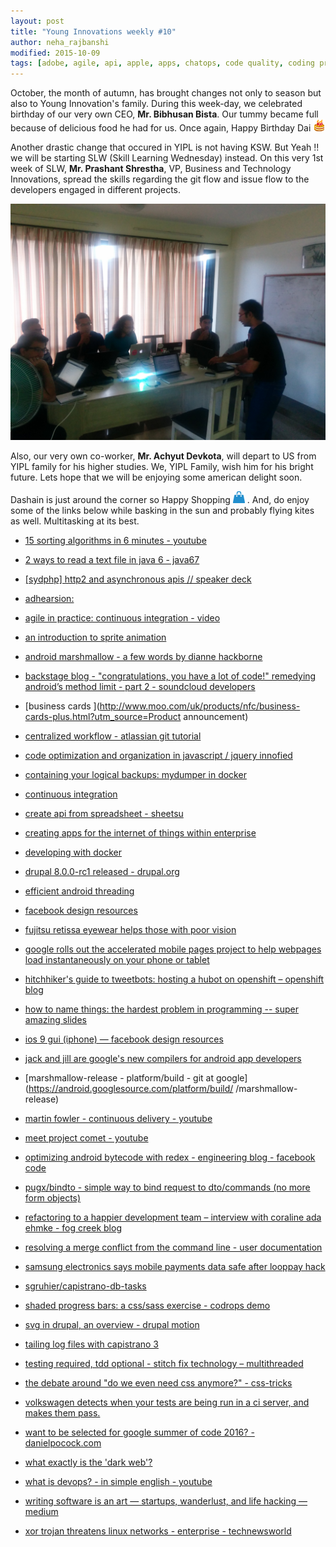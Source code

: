 ```yaml
---
layout: post
title: "Young Innovations weekly #10"
author: neha_rajbanshi
modified: 2015-10-09
tags: [adobe, agile, api, apple, apps, chatops, code quality, coding practice, commenting, compilers, continuous integration, dumps, facebook, hack, internet, internet of everything, ios9, mobile, mobile apps, mobile phones, naming, origami, photoshop, poor vision, prototype, summer of code 2016, technology, tool, ui/ux, android, android-performance, animation, asteriskwith adhearsion, business card, capistrano, ci, coding, comet, container, css, db, db dumps, design, dev practices, devops, docker, drupal, drupal 8, eye, eyewear, form, git, git workflow, google, googlesheets, gui, guide, http2, hubot, internet of things, iot, java, javascrit, jquery, linux, marshmallow, mobile payments, multi-dex, mysql, nfc, openshift, programming, progressbar, refactoring, resource, samsung, sass, sketch, softwaredevelopment, sorting-algorithms, sprite, svg, tdd, testing, ui, validation, video, web]
---
```


October, the month of autumn, has brought changes not only to season but also to Young Innovation's family. During this week-day, we celebrated birthday of our very own CEO, **Mr. Bibhusan Bista**. Our tummy became full because of delicious food he had for us. Once again, Happy Birthday Dai ![Smiley](/images/birthdayCake.gif)

Another drastic change that occured in YIPL is not having KSW. But Yeah !! we will be starting SLW (Skill Learning Wednesday) instead. On this very 1st week of SLW, **Mr. Prashant Shrestha**, VP, Business and Technology Innovations, spread the skills regarding the git flow and issue flow to the developers engaged in different projects.

![SLW photo](/images/weekly10/SLW10.jpg)

<!--more-->

Also, our very own co-worker, **Mr. Achyut Devkota**, will depart to US from YIPL family for his higher studies. We, YIPL Family, wish him for his bright future. Lets hope that we will be enjoying some american delight soon.

Dashain is just around the corner so Happy Shopping ![Bag](/images/shopping-bag.png) . And, do enjoy some of the links below while basking in the sun and probably flying kites as well. Multitasking at its best.


* [15 sorting algorithms in 6 minutes - youtube](https://www.youtube.com/watch?v=kPRA0W1kECg)

* [2 ways to read a text file in java 6 - java67](http://java67.blogspot.com/2015/06/2-ways-to-read-text-file-in-java-6.html)

* [[sydphp] http2 and asynchronous apis // speaker deck](https://speakerdeck.com/dshafik/sydphp-http2-and-asynchronous-apis)

* [adhearsion:](http://adhearsion.com/docs/getting-started/asterisk)

* [agile in practice: continuous integration - video](https://www.youtube.com/watch?v=RcTFpNlkiUs)

* [an introduction to sprite animation](http://eighthdaydesign.com/journal/sprite-animation)

* [android marshmallow - a few words by dianne hackborne](https://plus.google.com/u/0/105051985738280261832/posts/4x9tJoFWNof)

* [backstage blog - "congratulations, you have a lot of code!" remedying android’s method limit - part 2 - soundcloud developers](https://developers.soundcloud.com/blog/congratulations-you-have-a-lot-of-code-remedying-androids-method-limit-part-2)

* [business cards ](http://www.moo.com/uk/products/nfc/business-cards-plus.html?utm_source=Product announcement)

* [centralized workflow - atlassian git tutorial](https://www.atlassian.com/git/tutorials/comparing-workflows/centralized-workflow)

* [code optimization and organization in javascript / jquery innofied](http://www.innofied.com/code-optimization-organization-javascript-jquery/)

* [containing your logical backups: mydumper in docker](https://www.percona.com/blog/2015/09/21/containing-logical-backups-mydumper-docker/)

* [continuous integration](http://www.martinfowler.com/articles/continuousIntegration.html)

* [create api from spreadsheet - sheetsu](http://sheetsu.com/)

* [creating apps for the internet of things within enterprise](http://mobiledevices.about.com/od/additionalresources/tp/Creating-Apps-for-the-Internet-of-Things-within-Enterprise.htm?utm_content=20151005)

* [developing with docker](http://engineering.ifttt.com/oss/2015/10/06/developing-with-docker/)

* [drupal 8.0.0-rc1 released - drupal.org](https://www.drupal.org/drupal-8.0.0-rc1)

* [efficient android threading](http://www.slideshare.net/andersgoransson/efficient-android-threading)

* [facebook design resources](http://facebook.github.io/design/)

* [fujitsu retissa eyewear helps those with poor vision](http://nr.news-republic.com/Web/ArticleWeb.aspx?regionid=3)

* [google rolls out the accelerated mobile pages project to help webpages load instantaneously on your phone or tablet](http://www.androidpolice.com/2015/10/07/google-rolls-out-the-accelerated-mobile-pages-project-to-help-webpages-load-instantaneously-on-your-phone-or-tablet/)

* [hitchhiker's guide to tweetbots: hosting a hubot on openshift – openshift blog](https://blog.openshift.com/hitchhikers-guide-to-tweetbots-hosting-a-hubot-on-openshift/)

* [how to name things: the hardest problem in programming -- super amazing slides](http://www.slideshare.net/pirhilton/how-to-name-things-the-hardest-problem-in-programming)

* [ios 9 gui (iphone) — facebook design resources](http://facebook.github.io/design/ios9.html)

* [jack and jill are google's new compilers for android app developers](http://www.androidpolice.com/2014/11/30/jack-and-jill-are-googles-new-compilers-for-android-app-developers/)

* [marshmallow-release - platform/build - git at google](https://android.googlesource.com/platform/build/ /marshmallow-release)

* [martin fowler - continuous delivery - youtube](https://www.youtube.com/watch?v=aoMfbgF2D_4)

* [meet project comet - youtube](https://www.youtube.com/watch?v=PD5cCBhkgTg)

* [optimizing android bytecode with redex - engineering blog - facebook code](https://code.facebook.com/posts/1480969635539475/optimizing-android-bytecode-with-redex/)

* [pugx/bindto - simple way to bind request to dto/commands (no more form objects)](https://github.com/PUGX/Bindto)

* [refactoring to a happier development team – interview with coraline ada ehmke - fog creek blog](http://blog.fogcreek.com/refactoring-to-a-happier-development-team-interview-with-coraline-ada-ehmke/)

* [resolving a merge conflict from the command line - user documentation](https://help.github.com/articles/resolving-a-merge-conflict-from-the-command-line/)

* [samsung electronics says mobile payments data safe after looppay hack](http://nr.news-republic.com/Web/ArticleWeb.aspx?regionid=3)

* [sgruhier/capistrano-db-tasks](https://github.com/sgruhier/capistrano-db-tasks)

* [shaded progress bars: a css/sass exercise - codrops demo](http://tympanus.net/Tutorials/CSSProgress/)

* [svg in drupal, an overview - drupal motion](http://drupalmotion.com/article/svg-drupal-overview)

* [tailing log files with capistrano 3](http://www.talkingquickly.co.uk/2013/12/tailing-log-files-with-capistrano-3/)

* [testing required, tdd optional - stitch fix technology – multithreaded](http://multithreaded.stitchfix.com/blog/2015/10/06/testing-is-required/)

* [the debate around "do we even need css anymore?" - css-tricks](https://css-tricks.com/the-debate-around-do-we-even-need-css-anymore/)

* [volkswagen detects when your tests are being run in a ci server, and makes them pass.](https://github.com/auchenberg/volkswagen)

* [want to be selected for google summer of code 2016? - danielpocock.com](http://danielpocock.com/getting-selected-for-google-summer-of-code-2016)

* [what exactly is the 'dark web'?](http://netforbeginners.about.com/od/antivirusantispyware/tp/What-Exactly-Is-the-Dark-Web.htm?utm_source=zergnet)

* [what is devops? - in simple english - youtube](https://www.youtube.com/watch?v=_I94-tJlovg)

* [writing software is an art — startups, wanderlust, and life hacking — medium](https://medium.com/@ayasin/writing-software-is-an-art-f3ab53853344)

* [xor trojan threatens linux networks - enterprise - technewsworld](http://www.technewsworld.com/story/XOR-Trojan-Threatens-Linux-Networks-82559.html)